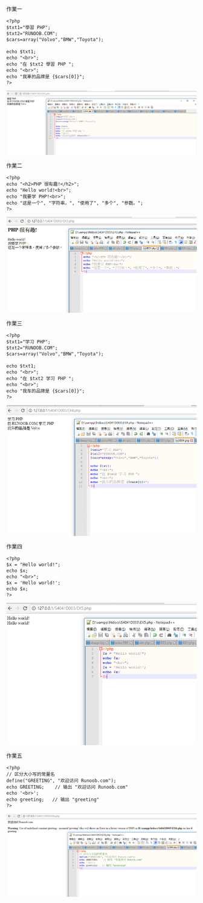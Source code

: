 作業一
```
<?php
$txt1="學習 PHP";
$txt2="RUNOOB.COM";
$cars=array("Volvo","BMW","Toyota");
 
echo $txt1;
echo "<br>";
echo "在 $txt2 學習 PHP ";
echo "<br>";
echo "我車的品牌是 {$cars[0]}";
?>
```
![我的作業一](4041D003/pic/ex1.png)

作業二
```
<?php
echo "<h2>PHP 很有趣!</h2>";
echo "Hello world!<br>";
echo "我要学 PHP!<br>";
echo "这是一个", "字符串，", "使用了", "多个", "参数。";
?>
```
![我的作業二](pic/ex2.png)

作業三
```
<?php
$txt1="学习 PHP";
$txt2="RUNOOB.COM";
$cars=array("Volvo","BMW","Toyota");
 
echo $txt1;
echo "<br>";
echo "在 $txt2 学习 PHP ";
echo "<br>";
echo "我车的品牌是 {$cars[0]}";
?>
```
![我的作業三](pic/ex3.png)

作業四
```
<?php 
$x = "Hello world!";
echo $x;
echo "<br>"; 
$x = 'Hello world!';
echo $x;
?>
```
![我的作業四](pic/ex4.png)

作業五
```
<?php
// 区分大小写的常量名
define("GREETING", "欢迎访问 Runoob.com");
echo GREETING;    // 输出 "欢迎访问 Runoob.com"
echo '<br>';
echo greeting;   // 输出 "greeting"
?>
```
![我的作業五](pic/ex5.png)
